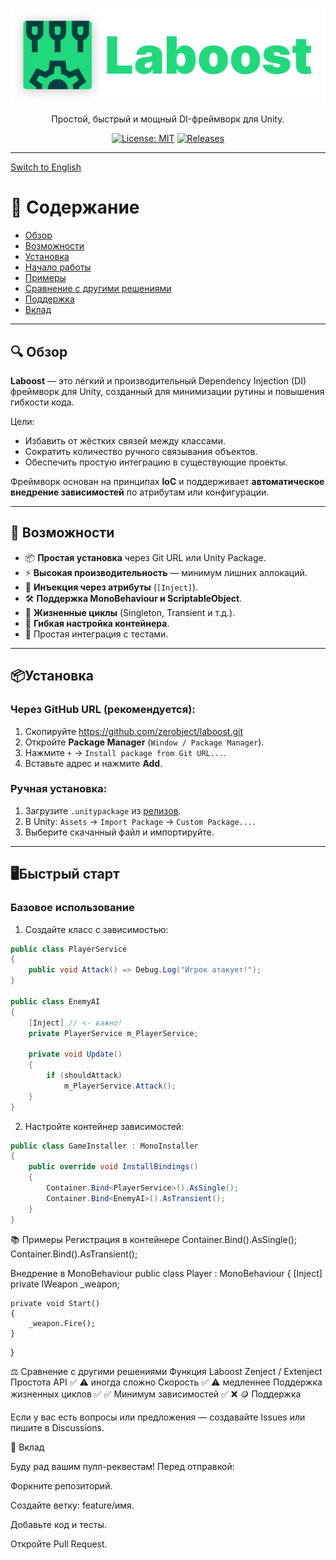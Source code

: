 ﻿<div style="text-align: center;">

![Logo](Assets/Logo.png)

Простой, быстрый и мощный DI-фреймворк для Unity.

[![License: MIT](https://img.shields.io/badge/License-MIT-indigo.svg)](https://opensource.org/licenses/MIT)
[![Releases](https://img.shields.io/github/release/zerobject/laboost.svg)](https://github.com/zerobject/laboost/releases)

</div>

---

[Switch to English](README_en.md)

# 📜 Содержание
- [Обзор](#обзор)
- [Возможности](#возможности)
- [Установка](#установка)
- [Начало работы](#-быстрый-старт)
- [Примеры](#примеры)
- [Сравнение с другими решениями](#сравнение-с-другими-решениями)
- [Поддержка](#поддержка)
- [Вклад](#вклад)

---

## 🔍 Обзор

**Laboost** — это лёгкий и производительный Dependency Injection (DI) фреймворк для Unity, созданный для минимизации рутины и повышения гибкости кода.

Цели:
- Избавить от жёстких связей между классами.
- Сократить количество ручного связывания объектов.
- Обеспечить простую интеграцию в существующие проекты.

Фреймворк основан на принципах **IoC** и поддерживает **автоматическое внедрение зависимостей** по атрибутам или конфигурации.

---

## 🚀 Возможности

- 📦 **Простая установка** через Git URL или Unity Package.
- ⚡ **Высокая производительность** — минимум лишних аллокаций.
- 🎯 **Инъекция через атрибуты** (`[Inject]`).
- 🛠️ **Поддержка MonoBehaviour и ScriptableObject**.
- 🔁 **Жизненные циклы** (Singleton, Transient и т.д.).
- 🧩 **Гибкая настройка контейнера**.
- 🧪 Простая интеграция с тестами.

---

## 📦Установка

### Через GitHub URL (рекомендуется):

1. Скопируйте https://github.com/zerobject/laboost.git
2. Откройте **Package Manager** (`Window / Package Manager`).
3. Нажмите `+` → `Install package from Git URL...`.
4. Вставьте адрес и нажмите **Add**.

### Ручная установка:

1. Загрузите `.unitypackage` из [релизов](https://github.com/zerobject/laboost/releases).
2. В Unity: `Assets` → `Import Package` → `Custom Package...`.
3. Выберите скачанный файл и импортируйте.

---

## 🖥️Быстрый старт

### Базовое использование

1. Создайте класс с зависимостью:
```c#
public class PlayerService
{
    public void Attack() => Debug.Log("Игрок атакует!");
}

public class EnemyAI
{
    [Inject] // <- важно!
    private PlayerService m_PlayerService;

    private void Update()
    {
        if (shouldAttack)
            m_PlayerService.Attack();
    }
}
```

2. Настройте контейнер зависимостей:
```c#
public class GameInstaller : MonoInstaller
{
    public override void InstallBindings()
    {
        Container.Bind<PlayerService>().AsSingle();
        Container.Bind<EnemyAI>().AsTransient();
    }
}
```

📚 Примеры
Регистрация в контейнере
Container.Bind<TestClassA>().AsSingle();
Container.Bind<TestClassB>().AsTransient();

Внедрение в MonoBehaviour
public class Player : MonoBehaviour
{
    [Inject]
    private IWeapon _weapon;

    private void Start()
    {
        _weapon.Fire();
    }
}

⚖ Сравнение с другими решениями
Функция	Laboost	Zenject / Extenject
Простота API	✅	⚠ иногда сложно
Скорость	✅	⚠ медленнее
Поддержка жизненных циклов	✅	✅
Минимум зависимостей	✅	❌
🪙 Поддержка

Если у вас есть вопросы или предложения — создавайте Issues или пишите в Discussions.

🤝 Вклад

Буду рад вашим пулл-реквестам!
Перед отправкой:

Форкните репозиторий.

Создайте ветку: feature/имя.

Добавьте код и тесты.

Откройте Pull Request.
